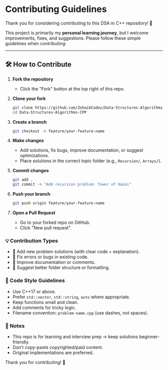 # Contributing Guidelines

Thank you for considering contributing to this DSA in C++ repository! 🎉

This project is primarily my **personal learning journey**, but I welcome improvements, fixes, and suggestions. Please follow these simple guidelines when contributing:

---

## 🛠 How to Contribute

1. **Fork the repository**
   - Click the "Fork" button at the top right of this repo.

2. **Clone your fork**
   ```bash
   git clone https://github.com/ZohaibCodez/Data-Structures-Algorithms-CPP.git
   cd Data-Structures-Algorithms-CPP
   ```

3. **Create a branch**
   ```bash
   git checkout -b feature/your-feature-name
   ```

4. **Make changes**
   - Add solutions, fix bugs, improve documentation, or suggest optimizations.
   - Place solutions in the correct topic folder (e.g., `Recursion/`, `Arrays/`).

5. **Commit changes**
   ```bash
   git add .
   git commit -m "Add recursion problem: Tower of Hanoi"
   ```

6. **Push your branch**
   ```bash
   git push origin feature/your-feature-name
   ```

7. **Open a Pull Request**
   - Go to your forked repo on GitHub.
   - Click "New pull request".

### 💡 Contribution Types
- 🚀 Add new problem solutions (with clear code + explanation).
- 🐛 Fix errors or bugs in existing code.
- 📖 Improve documentation or comments.
- 🎨 Suggest better folder structure or formatting.

### 📏 Code Style Guidelines
- Use C++17 or above.
- Prefer `std::vector`, `std::string`, `auto` where appropriate.
- Keep functions small and clean.
- Add comments for tricky logic.
- Filename convention: `problem-name.cpp` (use dashes, not spaces).

### 🙌 Notes
- This repo is for learning and interview prep → keep solutions beginner-friendly.
- Don’t copy-paste copyrighted/paid content.
- Original implementations are preferred.

Thank you for contributing! 🖤